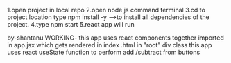 1.open project in local repo
2.open node js command terminal
3.cd to project location
type npm install -y -->to install all dependencies of the project.
4.type npm start
5.react app will run



by-shantanu
WORKING-
this app uses react components together imported in app.jsx which gets rendered in index .html in "root" div class
this app uses react useState function to perform add /subtract from buttons
